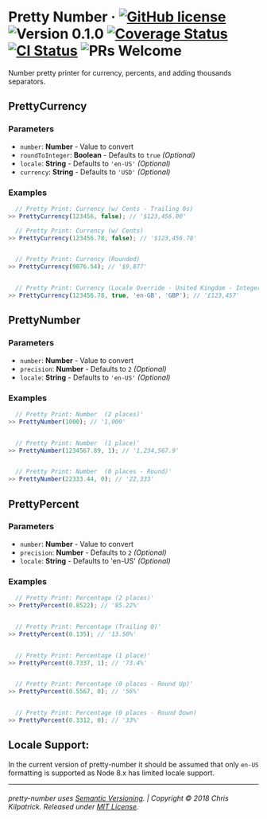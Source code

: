 # Pretty Number &middot; [![GitHub license](https://img.shields.io/badge/license-MIT-blue.svg)](https://opensource.org/licenses/MIT) ![Version 0.1.0](https://img.shields.io/badge/Version-0.1.0-blue.svg) [![Coverage Status](https://img.shields.io/coveralls/kilpatrick/pretty-number/master.svg?style=flat)](https://coveralls.io/github/kilpatrick/pretty-number?branch=master) [![CI Status](https://img.shields.io/travis/kilpatrick/pretty-number.svg)](https://travis-ci.org/kilpatrick/pretty-number/) ![PRs Welcome](https://img.shields.io/badge/PRs-welcome-brightgreen.svg)


Number pretty printer for currency, percents, and adding thousands separators.

## PrettyCurrency

### Parameters

- `number`: **Number** - Value to convert
- `roundToInteger`: **Boolean** - Defaults to `true` *(Optional)*
- `locale`: **String** - Defaults to `'en-US'` *(Optional)*
- `currency`: **String** - Defaults to `'USD'` *(Optional)*


### Examples

```javascript
  // Pretty Print: Currency (w/ Cents - Trailing 0s)
>> PrettyCurrency(123456, false); // '$123,456.00'

  // Pretty Print: Currency (w/ Cents)
>> PrettyCurrency(123456.78, false); // '$123,456.78'


  // Pretty Print: Currency (Rounded)
>> PrettyCurrency(9876.54); // '$9,877'


  // Pretty Print: Currency (Locale Override - United Kingdom - Integer)
>> PrettyCurrency(123456.78, true, 'en-GB', 'GBP'); // '£123,457'

```


## PrettyNumber

### Parameters

- `number`: **Number** - Value to convert
- `precision`: **Number** - Defaults to `2` *(Optional)*
- `locale`: **String** - Defaults to `'en-US'` *(Optional)*


### Examples

```javascript
  // Pretty Print: Number  (2 places)'
>> PrettyNumber(1000); // '1,000'


  // Pretty Print: Number  (1 place)'
>> PrettyNumber(1234567.89, 1); // '1,234,567.9'


  // Pretty Print: Number  (0 places - Round)'
>> PrettyNumber(22333.44, 0); // '22,333'
```



## PrettyPercent

### Parameters

- `number`: **Number** - Value to convert
- `precision`: **Number** - Defaults to `2` *(Optional)*
- `locale`: **String** - Defaults to 'en-US' *(Optional)*


### Examples

```javascript
  // Pretty Print: Percentage (2 places)'
>> PrettyPercent(0.8522); // '85.22%'


  // Pretty Print: Percentage (Trailing 0)'
>> PrettyPercent(0.135); // '13.50%'


  // Pretty Print: Percentage (1 place)'
>> PrettyPercent(0.7337, 1); // '73.4%'


  // Pretty Print: Percentage (0 places - Round Up)'
>> PrettyPercent(0.5567, 0); // '56%'


  // Pretty Print: Percentage (0 places - Round Down)
>> PrettyPercent(0.3312, 0); // '33%'
```


## Locale Support:

In the current version of pretty-number it should be assumed that only `en-US` formatting is supported as Node 8.x has limited locale support.


---
###### pretty-number uses [Semantic Versioning](https://semver.org). | Copyright © 2018 Chris Kilpatrick. Released under [MIT License](https://opensource.org/licenses/MIT).

